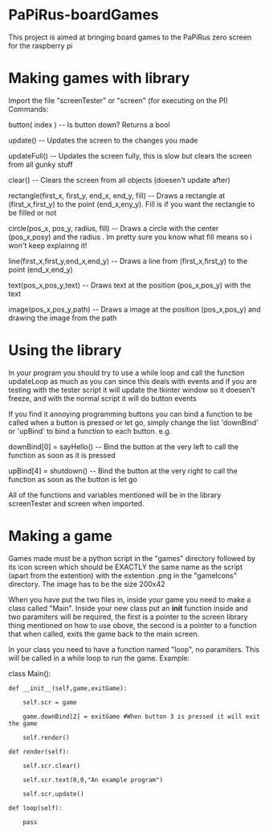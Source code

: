 # PaPiRus-boardGames
This project is aimed at bringing board games to the PaPiRus zero screen for the raspberry pi

# Making games with library

Import the file "screenTester" or "screen" (for executing on the PI)
Commands:

button( index ) -- Is button <index> down?
  Returns a bool

update() -- Updates the screen to the changes you made

updateFull() -- Updates the screen fully, this is slow but clears the screen from all gunky stuff

clear() -- Clears the screen from all objects (doesen't update after)

rectangle(first_x, first_y, end_x, end_y, fill) -- Draws a rectangle at (first_x,first_y) to the point (end_x,eny_y). Fill is if you want the rectangle to be filled or not

circle(pos_x, pos_y, radius, fill) -- Draws a circle with the center (pos_x,posy) and the radius <radius>. Im pretty sure you know what fill means so i won't keep explainng it!

line(first_x,first_y,end_x,end_y) -- Draws a line from (first_x,first_y) to the point (end_x,end_y)

text(pos_x,pos_y,text) -- Draws text at the position (pos_x,pos_y) with the text <text>

image(pos_x,pos_y,path) -- Draws a image at the position (pos_x,pos_y) and drawing the image from the path <path>

# Using the library

In your program you should try to use a while loop and call the function updateLoop as much as you can since this deals with events and if you are testing with the tester script it will update the tkinter window so it doesen't freeze, and with the normal script it will do button events

If you find it annoying programming buttons you can bind a function to be called when a button is pressed or let go, simply change the list 'downBind' or 'upBind' to bind a function to each button.
e.g.

  downBind[0] = sayHello() -- Bind the button at the very left to call the function as soon as it is pressed
  
  upBind[4] = shutdown() -- Bind the button at the very right to call the function as soon as the button is let go

All of the functions and variables mentioned will be in the library screenTester and screen when imported.

# Making a game

Games made must be a python script in the "games" directory followed by its icon screen which should be EXACTLY the same name as the script (apart from the extention) with the extention .png in the "gameIcons" directory.
The image has to be the size 200x42

When you have put the two files in, inside your game you need to make a class called "Main". Inside your new class put an __init__ function inside and two paramiters will be required, the first is a pointer to the screen library thing mentioned on how to use obove, the second is a pointer to a function that when called, exits the game back to the main screen.

In your class you need to have a function named "loop", no paramiters. This will be called in a while loop to run the game.
Example:

class Main():

	def __init__(self,game,exitGame):

		self.scr = game
		
		game.downBind[2] = exitGame #When button 3 is pressed it will exit the game
		
		self.render()
	
	def render(self):
		
		self.scr.clear()
		
		self.scr.text(0,0,"An example program")
		
		self.scr.update()
	
	def loop(self):
		
		pass

